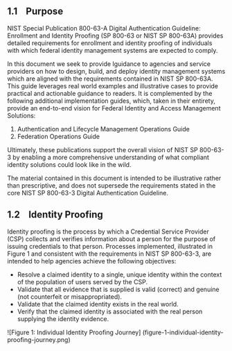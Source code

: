 ## 1.1    Purpose

NIST Special Publication 800-63-A Digital Authentication Guideline: Enrollment and Identity Proofing (SP 800-63 or NIST SP 800-63A) provides detailed requirements for enrollment and identity proofing of individuals with which federal identity management systems are expected to comply.

In this document we seek to provide Iguidance to agencies and service providers on how to design, build, and deploy identity management systems which are aligned with the requirements contained in NIST SP 800-63A. This guide leverages real world examples and illustrative cases to provide practical and actionable guidance to readers. It is complemented by the following additional implementation guides, which, taken in their entirety, provide an end-to-end vision for Federal Identity and Access Management Solutions:

1. Authentication and Lifecycle Management Operations Guide
1. Federation Operations Guide

Ultimately, these publications support the overall vision of NIST SP 800-63-3 by enabling a more comprehensive understanding of what compliant identity solutions could look like in the wild.

The material contained in this document is intended to be illustrative rather than prescriptive, and does not supersede the requirements stated in the core NIST SP 800-63-3 Digital Authentication Guideline. 

## 1.2    Identity Proofing

Identity proofing is the process by which a Credential Service Provider (CSP) collects and verifies information about a person for the purpose of issuing credentials to that person. Processes implemented, illustrated in Figure 1 and consistent with the requirements in NIST SP 800-63-3, are intended to help agencies achieve the following objectives:

- Resolve a claimed identity to a single, unique identity within the context of the population of users served by the CSP.
- Validate that all evidence that is supplied is valid (correct) and genuine (not counterfeit or misappropriated).
- Validate that the claimed identity exists in the real world.
- Verify that the claimed identity is associated with the real person supplying the identity evidence.
  
![Figure 1: Individual Identity Proofing Journey] (figure-1-individual-identity-proofing-journey.png)
